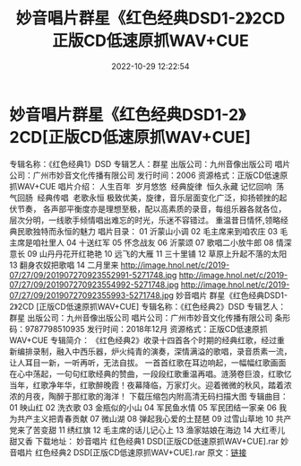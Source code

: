 ﻿---
title: 妙音唱片群星《红色经典DSD1-2》2CD正版CD低速原抓WAV+CUE
date: 2022-10-29 12:22:54
categories: 古典音乐、新世纪、纯音雅乐
tags: 纯音雅乐
---
# 妙音唱片群星《红色经典DSD1-2》2CD[正版CD低速原抓WAV+CUE]

专辑名称：《红色经典1》DSD
专辑艺人：群星
出版公司：九州音像出版公司
唱片公司：广州市妙音文化传播有限公司
发行时间：2006
资源格式：正版CD低速原抓WAV+CUE
唱片介绍：
人生百年  岁月悠悠  经典旋律  恒久永藏
记忆回响  荡气回肠  经典传唱  老歌永恒
极致优美，旋律，音乐层面变化广泛，抑扬顿挫的起伏节奏，
各声部平衡度亦是理想至极，配以高素质的录音，每组乐器各就各位，
层次分明，一线歌手倾情唱出难忘的时光，乐迷不容错过。
重温昔日情怀,领略经典民歌独特而永恒的魅力
唱片目录：
01 沂蒙山小调
02 毛主席来到咱农庄
03 毛主席是咱社里人
04 十送红军
05 怀念战友
06 沂蒙颂
07 歌唱二小放牛郎
08 情深意长
09 山丹丹花开红艳艳
10 远飞的大雁
11 三十里铺
12 草原上升起不落的太阳
13 翻身农奴把歌唱
14 二月里来
http://image.hnol.net/c/2019-07/27/09/201907270923552991-5271748.jpg
http://image.hnol.net/c/2019-07/27/09/201907270923554992-5271748.jpg
http://image.hnol.net/c/2019-07/27/09/20190727092355993-5271748.jpg
妙音唱片 群星《红色经典DSD1-2》2CD [正版CD低速原抓WAV+CUE]
专辑名称：《红色经典2》DSD
专辑艺人：群星
出版公司：九州音像出版公司
唱片公司：广州市妙音文化传播有限公司
条形码：9787798510935
发行时间：2018年12月
资源格式：正版CD低速原抓WAV+CUE
专辑简介：
《红色经典2》收录十四首各个时期的经典红歌，经过重新编排录制，融入中西乐器，炉火纯青的演奏，深情满溢的歌唱，录音质素一流，让人耳目一新，一听再听，无法自拔。
一首首红歌在耳边响起，一幅幅红歌画面在心中荡起，一句句红歌经典的赞曲，一段段红歌重温再唱。涟漪卷巨浪，红歌忆当年，红歌净年华，红歌醉晚霞！夜幕降临，万家灯火。迎着微微的秋风，踏着浓浓的月夜，陶醉于那红歌的海洋！
下载压缩包内附高清无码扫描大图
专辑曲目：
01 映山红
02 洗衣歌
03 金瓶似的小山
04 军民鱼水情
05 军民团结一家亲
06 我为共产主义把青春贡献
07 微山湖
08 弹起我心爱的土琵琶
09 过雪山草地
10 共产党来了苦变甜
11 绣红旗
12 毛主席的话儿记心上
13 渔家姑娘在海边
14 大红枣儿甜又香
下载地址：
妙音唱片 红色经典1 DSD[正版CD低速原抓WAV+CUE].rar
妙音唱片 红色经典2 DSD[正版CD低速原抓WAV+CUE].rar
原文：[链接](https://blog.sina.com.cn/s/blog_1647c7e760103101p.html)